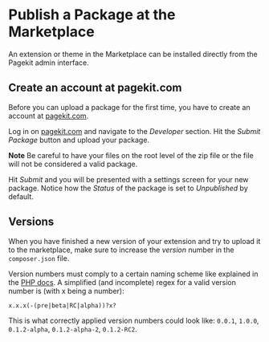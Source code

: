 # Publish a Package at the Marketplace
<p class="uk-article-lead">An extension or theme in the Marketplace can be installed directly from the Pagekit admin interface.</p>

## Create an account at pagekit.com
Before you can upload a package for the first time, you have to create an account at [pagekit.com](https://pagekit.com).

Log in on [pagekit.com](https://pagekit.com) and navigate to the _Developer_ section. Hit the _Submit Package_ button and upload your package.

**Note** Be careful to have your files on the root level of the zip file or the file will not be considered a valid package.

Hit _Submit_ and you will be presented with a settings screen for your new package. Notice how the _Status_ of the package is set to _Unpublished_ by default.

## Versions
When you have finished a new version of your extension and try to upload it to the marketplace, make sure to increase the _version_ number in the `composer.json` file.

Version numbers must comply to a certain naming scheme like explained in the [PHP docs](http://php.net/en/version_compare). A simplified (and incomplete) regex for a valid version number is (with x being a number):

```
x.x.x(-(pre|beta|RC|alpha))?x?
```

This is what correctly applied version numbers could look like: `0.0.1`, `1.0.0`, `0.1.2-alpha`, `0.1.2-alpha-2`, `0.1.2-RC2`.
